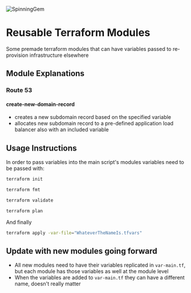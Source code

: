 ![SpinningGem](https://github.com/Nathan-Yorio/Reusable-Terraform-Modules/tree/main/resources/img/terraform.gif "Welcome to the future")

# Reusable Terraform Modules
Some premade terraform modules that can have variables passed to re-provision infrastructure elsewhere

## Module Explanations

### Route 53
#### __create-new-domain-record__
- creates a new subdomain record based on the specified variable
- allocates new subdomain record to a pre-defined application load balancer also with an included variable

## Usage Instructions
In order to pass variables into the main script's modules variables need to be passed with:

```sh
terraform init
```

```sh
terraform fmt
```

```sh
terraform validate
```

```sh
terraform plan
```

And finally
```sh
terraform apply -var-file="WhateverTheNameIs.tfvars"
```

## Update with new modules going forward
- All new modules need to have their variables replicated in `var-main.tf`, but each module has those variables as well at the module level
- When the variables are added to `var-main.tf` they can have a different name, doesn't really matter

